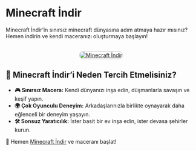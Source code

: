 <h1>Minecraft İndir</h1>
<p>Minecraft İndir’in sınırsız minecraft dünyasına adım atmaya hazır mısınız? Hemen indirin ve kendi maceranızı oluşturmaya başlayın!</p>

<center>
<br>
<a href="https://sonhukumdar.net/" title="Minecraft İndir">
<img src="https://i.ibb.co/d43k1Cg/1-min.webp" alt="Minecraft İndir" style="max-width: 100%; border: 2px solid #ddd; border-radius: 10px;">
</a>
</center>

<h2>🌟 Minecraft İndir’i Neden Tercih Etmelisiniz?</h2>
<ul>
  <li><strong>🎮 Sınırsız Macera:</strong> Kendi dünyanızı inşa edin, düşmanlarla savaşın ve keşif yapın.</li>
  <li><strong>🌍 Çok Oyunculu Deneyim:</strong> Arkadaşlarınızla birlikte oynayarak daha eğlenceli bir deneyim yaşayın.</li>
  <li><strong>🛠 Sonsuz Yaratıcılık:</strong> İster basit bir ev inşa edin, ister devasa şehirler kurun.</li>
</ul>

<p>📌 Hemen <a href="https://sonhukumdar.net/" title="Minecraft İndir">Minecraft İndir</a> ve maceranı başlat!</p>
